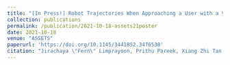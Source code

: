 ```yaml
---
title: "[In Press!] Robot Trajectories When Approaching a User with a Visual Impairment"
collection: publications
permalink: /publication/2021-10-18-assets21poster
date: 2021-10-18
venue: "ASSETS"
paperurl: 'https://doi.org/10.1145/3441852.3476538'
citation: "Jirachaya \"Fern\" Limprayoon, Prithu Pareek, Xiang Zhi Tan, and Aaron Steinfeld. 2021. Robot Trajectories When Approaching a User with a Visual Impairment. In <i>The 23rd International ACM SIGACCESS Conference on Computers and Accessibility (ASSETS '21), October 18–22, 2021, Virtual Event, USA</i>. ACM, New York, NY, USA 4 Pages. https://doi.org/10.1145/3441852.3476538"
---
```

